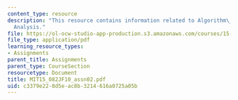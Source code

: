```yaml
---
content_type: resource
description: "This resource contains information related to Algorithm\_Design\_and\_\
  Analysis."
file: https://ol-ocw-studio-app-production.s3.amazonaws.com/courses/15-082j-network-optimization-fall-2010/c3379e228d5eac8b3214616a0725a05b_MIT15_082JF10_assn02.pdf
file_type: application/pdf
learning_resource_types:
- Assignments
parent_title: Assignments
parent_type: CourseSection
resourcetype: Document
title: MIT15_082JF10_assn02.pdf
uid: c3379e22-8d5e-ac8b-3214-616a0725a05b
---
```

